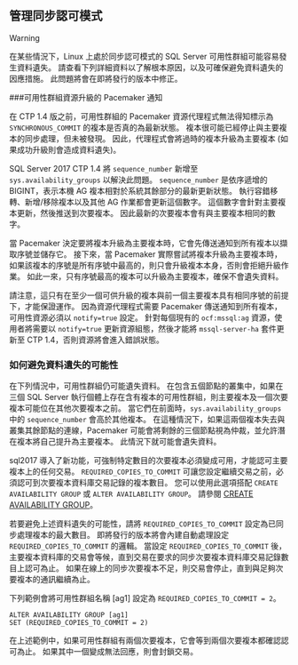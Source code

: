 ## <a name="managing-synchronous-commit-mode"></a>管理同步認可模式

>[!WARNING]
>在某些情況下，Linux 上處於同步認可模式的 SQL Server 可用性群組可能容易發生資料遺失。 請查看下列詳細資料以了解根本原因，以及可確保避免資料遺失的因應措施。 此問題將會在即將發行的版本中修正。

###<a name="pacemaker-notification-for-availability-group-resource-promotion"></a>可用性群組資源升級的 Pacemaker 通知

在 CTP 1.4 版之前，可用性群組的 Pacemaker 資源代理程式無法得知標示為 `SYNCHRONOUS_COMMIT` 的複本是否真的為最新狀態。 複本很可能已經停止與主要複本的同步處理，但未被發現。 因此，代理程式會將過時的複本升級為主要複本 (如果成功升級則會造成資料遺失)。 

SQL Server 2017 CTP 1.4 將 `sequence_number` 新增至 `sys.availability_groups` 以解決此問題。 `sequence_number` 是依序遞增的 BIGINT，表示本機 AG 複本相對於系統其餘部分的最新更新狀態。 執行容錯移轉、新增/移除複本以及其他 AG 作業都會更新這個數字。 這個數字會針對主要複本更新，然後推送到次要複本。 因此最新的次要複本會有與主要複本相同的數字。

當 Pacemaker 決定要將複本升級為主要複本時，它會先傳送通知到所有複本以擷取序號並儲存它。 接下來，當 Pacemaker 實際嘗試將複本升級為主要複本時，如果該複本的序號是所有序號中最高的，則只會升級複本本身，否則會拒絕升級作業。 如此一來，只有序號最高的複本可以升級為主要複本，確保不會遺失資料。

請注意，這只有在至少一個可供升級的複本與前一個主要複本具有相同序號的前提下，才能保證運作。 因為資源代理程式需要 Pacemaker 傳送通知到所有複本，可用性資源必須以 `notify=true` 設定。 針對每個現有的 `ocf:mssql:ag` 資源，使用者將需要以 `notify=true` 更新資源組態，然後才能將 `mssql-server-ha` 套件更新至 CTP 1.4，否則資源將會進入錯誤狀態。 

### <a name="how-to-avoid-potential-for-data-loss"></a>如何避免資料遺失的可能性 

在下列情況中，可用性群組仍可能遺失資料。 在包含五個節點的叢集中，如果在三個 SQL Server 執行個體上存在含有複本的可用性群組，則主要複本及一個次要複本可能位在其他次要複本之前。 當它們在前面時，`sys.availability_groups` 中的 `sequence_number` 會高於其他複本。 在這種情況下，如果這兩個複本失去與叢集其餘節點的連線，Pacemaker 可能會將剩餘的三個節點視為仲裁，並允許潛在複本將自己提升為主要複本。 此情況下就可能會遺失資料。

sql2017 導入了新功能，可強制特定數目的次要複本必須變成可用，才能認可主要複本上的任何交易。 `REQUIRED_COPIES_TO_COMMIT` 可讓您設定繼續交易之前，必須認可到次要複本資料庫交易記錄的複本數目。 您可以使用此選項搭配 `CREATE AVAILABILITY GROUP` 或 `ALTER AVAILABILITY GROUP`。 請參閱 [CREATE AVAILABILITY GROUP](http://msdn.microsoft.com/library/ff878399.aspx)。

若要避免上述資料遺失的可能性，請將 `REQUIRED_COPIES_TO_COMMIT` 設定為已同步處理複本的最大數目。 即將發行的版本將會內建自動處理設定 `REQUIRED_COPIES_TO_COMMIT` 的邏輯。
當設定 `REQUIRED_COPIES_TO_COMMIT` 後，主要複本資料庫的交易會等候，直到交易在要求的同步次要複本資料庫交易記錄數目上認可為止。 如果在線上的同步次要複本不足，則交易會停止，直到與足夠次要複本的通訊繼續為止。

下列範例會將可用性群組名稱 [ag1] 設定為 `REQUIRED_COPIES_TO_COMMIT = 2`。 

```Transact-SQL
ALTER AVAILABILITY GROUP [ag1]
SET (REQUIRED_COPIES_TO_COMMIT = 2)
```

在上述範例中，如果可用性群組有兩個次要複本，它會等到兩個次要複本都確認認可為止。 如果其中一個變成無法回應，則會封鎖交易。

